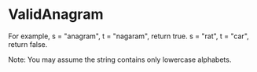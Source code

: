 # ValidAnagram
For example,
s = "anagram", t = "nagaram", return true.
s = "rat", t = "car", return false.

Note:
You may assume the string contains only lowercase alphabets.
